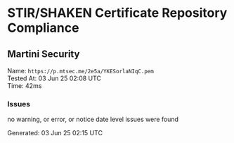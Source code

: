 # STIR/SHAKEN Certificate Repository Compliance

## Martini Security

Name: `https://p.mtsec.me/2e5a/YKESorlaNIqC.pem`\
Tested At: 03 Jun 25 02:08 UTC\
Time: 42ms

### Issues

no warning, or error, or notice date level issues were found

Generated: 03 Jun 25 02:15 UTC